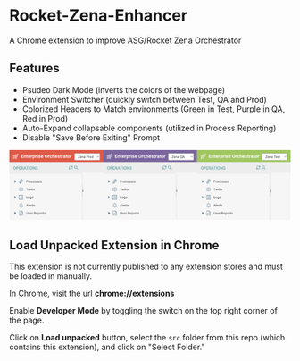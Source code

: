 # Rocket-Zena-Enhancer
A Chrome extension to improve ASG/Rocket Zena Orchestrator
## Features
- Psudeo Dark Mode (inverts the colors of the webpage)
- Environment Switcher (quickly switch between Test, QA and Prod)
- Colorized Headers to Match environments (Green in Test, Purple in QA, Red in Prod)
- Auto-Expand collapsable components (utilized in Process Reporting)
- Disable "Save Before Exiting" Prompt

![Zena Environment Selectors](screenshots/environmental-headers.png)

## Load Unpacked Extension in Chrome
This extension is not currently published to any extension stores and must be loaded in manually.

In Chrome, visit the url **chrome://extensions**

Enable **Developer Mode** by toggling the switch on the top right corner of the page.

Click on **Load unpacked** button, select the `src` folder from this repo (which contains this extension), and click on "Select Folder."
